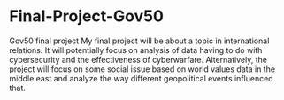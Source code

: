 # Final-Project-Gov50
Gov50 final project
My final project will be about a topic in international relations. It will potentially focus on analysis of data having to do with cybersecurity and the effectiveness of cyberwarfare. Alternatively, the project will focus on some social issue based on world values data in the middle east and analyze the way different geopolitical events influenced that. 
